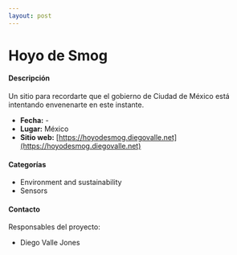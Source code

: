 ```yaml
---
layout: post
---
```


# Hoyo de Smog 

#### Descripción

Un sitio para recordarte que el gobierno de Ciudad de México está intentando envenenarte en este instante.

- **Fecha:** -
- **Lugar:** México
- **Sitio web:** [https://hoyodesmog.diegovalle.net](https://hoyodesmog.diegovalle.net)

#### Categorías

* Environment and sustainability
* Sensors

#### Contacto

Responsables del proyecto:

- Diego Valle Jones
